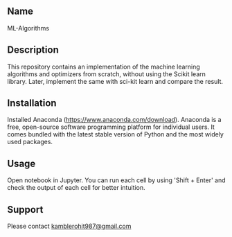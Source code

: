 ## Name
ML-Algorithms

## Description
This repository contains an implementation of the machine learning algorithms and optimizers from scratch, without using the Scikit learn library. Later, implement the same with sci-kit learn and compare the result.

## Installation 
Installed Anaconda (https://www.anaconda.com/download). Anaconda is a free, open-source software programming platform for individual users. It comes bundled with the latest stable version of Python and the most widely used packages.

## Usage
Open notebook in Jupyter. You can run each cell by using 'Shift + Enter' and check the output of each cell for better intuition.

## Support 
Please contact kamblerohit987@gmail.com
